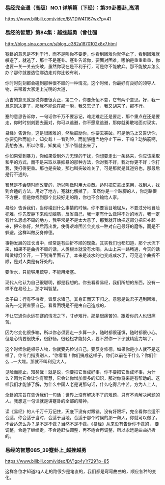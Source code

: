 ### 易经完全通（高级）NO.1 详解篇（下经）：第39卦蹇卦_高清
https://www.bilibili.com/video/BV1DW41167wx?p=41

### 易经的智慧》第84集：越挫越勇（曾仕强
http://blog.sina.com.cn/s/blog_c382a1870102x8x7.html

蹇卦的意思是不利于行，而不是叫你不要走，你看到困难你就停止了，看到困难就躲避了，就逃了，那个不是蹇卦。蹇卦告诉你，要面对困难，哪怕是重重重重，你也要一关一关去突破，虽然你现在是不利于行，可是你不能放弃。那不能放弃怎么办？那你就要选往哪边走对你比较有利，

你时时刻刻都会碰到那种很不顺的一种情况，这个时候，你最好有良好的领导人物，来带着大家走上光明的大道，

贞吉的意思就是说你要很贞正，第二个，你要永恒不变，它有两个意思。好，我一旦原则决定了，那我不能说在那一瞬，我又忘记了，我又胡来了，那不行。

蹇的意思告诉你，一句话你千万不要忘记，难走难走还是要走，那个重点在还是要走，你时时刻刻要去面对，你可以逃避，你不愿意逃避，那你就勇敢地面对现实。

易经》告诉你，这是很困难的，然后鼓励你，你要去突破。可是他马上又告诉你，你要见险而能止，知矣哉！一看到险，而能够适当地停止下来，干吗？动脑筋啊，我想办法。所以你看，知矣哉！那个智就出来了，

你如果受到暴力，你如果受到外力无理的干扰，你想要走出一条路来，你应该采取和平的方式，而不是采取以暴抑暴的那种方法，你对我不好，我对你更不好；你打我，我打得更重。那也是突破，那也叫突破难关了，可是那就是其道穷也，那最后是行不通的。

智慧是不会随时而改变的，所以叫做时用大矣哉。适时把它拿出来用，找到人，找到合适的方法，用对了地方，蹇就化解掉了。
虽然你是一个跛脚的人，你走路很不方便，但是你找到那个比较好走的路，你也不会输给人家。

易经》告诉我们，当你碰到什么事情的时候，你不要盲目地屈从，不要过分地冒险犯难，你先安静下来动动脑筋，反省自己，我一定有什么做得不对的地方，我一定有什么思虑不周的地方，我平常是不是太大意了，那我就开始把这部分把它补起来，把它修好，然后再出发，使得艰难困苦会变成一种对自己最好的磨练，而是不躲避。这样叫做反身修德。

事物发展的过长当中，经常是有曲折不顺的现象。其实我们也都知道，那个水流下来，如果不是曲折不顺的话，人类根本就没有水喝。从山上来一路畅通，今天的话叫做绿灯全开，一下到海里面去了。本来是淡水的也变成咸水了，可见这个曲折不顺，是对人类是有好处的。

要治水，只能够用疏导，不能用堵塞。

现代人他认为自己很聪明，都是我想的。你去看看易经，我们所想的东西，没有一样不在易经上，那才叫智慧。

孟子曰：行有不得者，皆反求诸己，其身正而天下归之。意思是说君子遇到困难，首先一定要省察自己，看看困境是不是由自己造成的，

不让它通你永远在蹇的情况之下，寸步难行，那是很痛苦的，跟着你的人也很痛苦。

因为它变化很多嘛，所以你必须要走一步算一步，随时都很谨慎，随时都很小心。但是心情要很快乐，很舒畅，很轻松才能持久，要不然你一下子就精疲力竭了，

这个时候你是领导人物，你就要先检讨自己，要反身修德。如果你是小人就不是这样了，你专门指责别人，“你看看！你们搞成这样子，你们以前在干什么？你们什么…一大堆。那就不叫利见大人。

见险而能止，知矣哉！就是说，你要把它当成好事，你不要把它当成坏事，为什么？因为它会让你有智慧，它会让你增加很多的知识，那对你将来是有帮助的。这样我们才能够了解，为什么中国人老是说那句话，什么吃得苦中苦，方为人上人。

全卦的宗旨在告诉我们一句话：世界上没有解决不了的难题，只有不肯解决问题的人。我想这一句话就是讲蹇卦的全部的精神。

读《易经》的人千万千万记住，天底下没有对跟错，没有好跟坏，完全看你合适不合适，你合适于当时，合适于当地，合适于那个时候的那一帮人，你就可以做了。不合适怎么办？是不是不做？当然不是不做，《易经》从来没有告诉你不做的，
要调整，合适了继续走，不合适赶快调整，再不适合再调整，所以永远是曲曲折折的。

### 易经的智慧085_39蹇卦上_越挫越勇
https://www.bilibili.com/video/BV1gp4y1r729?p=85

这样各位才知道zg人走的路很少是笔直的，我们都是弯弯曲曲的，顺应各种的变化。

